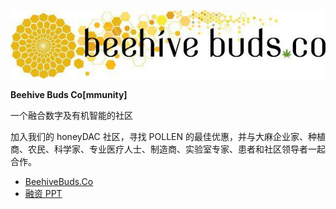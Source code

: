 ![Logo](/assets/success-stories/beehivebudsco.jpg)

**Beehive Buds Co[mmunity]**

一个融合数字及有机智能的社区

加入我们的 honeyDAC 社区，寻找 POLLEN 的最佳优惠，并与大麻企业家、种植商、农民、科学家、专业医疗人士、制造商、实验室专家、患者和社区领导者一起合作。	

 * [BeehiveBuds.Co](https://beehivebuds.co/)
 * [融资 PPT](https://bit.ly/beecrypto)